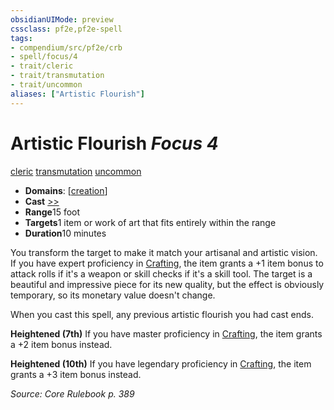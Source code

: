 ```yaml
---
obsidianUIMode: preview
cssclass: pf2e,pf2e-spell
tags:
- compendium/src/pf2e/crb
- spell/focus/4
- trait/cleric
- trait/transmutation
- trait/uncommon
aliases: ["Artistic Flourish"]
---
```

# Artistic Flourish *Focus 4*   
[cleric](../../rules/traits/cleric.md)  [transmutation](../../rules/traits/transmutation.md)  [uncommon](../../rules/traits/uncommon.md)  

- **Domains**: [[creation](../setting/domains.md#Creation)]
- **Cast** [>>](../../rules/core-rulebook/chapter-9-playing-the-game.md#Actions "Two-Action") 
- **Range**15 foot
- **Targets**1 item or work of art that fits entirely within the range
- **Duration**10 minutes

You transform the target to make it match your artisanal and artistic vision. If you have expert proficiency in [Crafting](../skills.md#Crafting), the item grants a +1 item bonus to attack rolls if it's a weapon or skill checks if it's a skill tool. The target is a beautiful and impressive piece for its new quality, but the effect is obviously temporary, so its monetary value doesn't change.

When you cast this spell, any previous artistic flourish you had cast ends.

**Heightened (7th)** If you have master proficiency in [Crafting](../skills.md#Crafting), the item grants a +2 item bonus instead.

**Heightened (10th)** If you have legendary proficiency in [Crafting](../skills.md#Crafting), the item grants a +3 item bonus instead.

*Source: Core Rulebook p. 389*